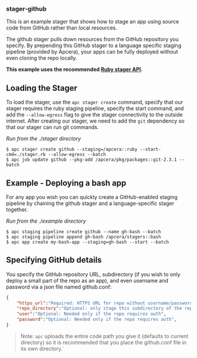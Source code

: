 ### stager-github

This is an example stager that shows how to stage an app using source code from
GitHub rather than local resources.

The github stager pulls down resources from the GitHub repository
you specify.  By prepending this GitHub stager to a language specific staging
pipeline (provided by Apcera), your apps can be fully deployed without even
cloning the repo locally.

**This example uses the recommended [Ruby stager API](https://github.com/apcera/stager-api-ruby).**

## Loading the Stager

To load the stager, use the `apc stager create` command, specify that our stager
requires the ruby staging pipeline, specify the start command, and add the
`--allow-egress` flag to give the stager connectivity to the outside internet.
After creating our stager, we need to add the `git` dependency so that our
stager can run git commands.

_Run from the ./stager directory_
```console
$ apc stager create github --staging=/apcera::ruby --start-cmd=./stager.rb --allow-egress --batch
$ apc job update github --pkg-add /apcera/pkg/packages::git-2.3.1 --batch
```

## Example - Deploying a bash app

For any app you wish you can quickly create a GitHub-enabled staging pipeline by
chaining the github stager and a language-specific stager together.

_Run from the ./example directory_
```console
$ apc staging pipeline create github --name gh-bash --batch
$ apc staging pipeline append gh-bash /apcera/stagers::bash
$ apc app create my-bash-app --staging=gh-bash --start --batch
```

## Specifying GitHub details

You specify the GitHub repository URL, subdirectory (if you wish to only deploy
a small part of the repo as an app), and even username and password via a json
file named github.conf:

```json
{
	"https_url":"Required: HTTPS URL for repo without username/password",
	"repo_directory":"Optional: only stage this subdirectory of the repo",
	"user":"Optional: Needed only if the repo requires auth",
	"password":"Optional: Needed only if the repo requires auth",
}
```

>Note: `apc` uploads the entire code path you give it (defaults to current
directory) so it is recommended that you place the github.conf file in its own
directory.`
